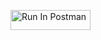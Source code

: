 [<img src="https://run.pstmn.io/button.svg" alt="Run In Postman" style="width: 128px; height: 32px;">](https://app.getpostman.com/run-collection/41591718-25fc2fc2-a856-481a-86a2-a8b784c9a1a9?action=collection%2Ffork&source=rip_markdown&collection-url=entityId%3D41591718-25fc2fc2-a856-481a-86a2-a8b784c9a1a9%26entityType%3Dcollection%26workspaceId%3D01844ba1-5b74-48d1-a6fc-09d6dac43dcb#?env%5BBook%20Search%20Env%5D=W3sia2V5IjoiYm9va190aXRsZSIsInZhbHVlIjoiVHVyaW5nIiwiZW5hYmxlZCI6dHJ1ZSwidHlwZSI6ImRlZmF1bHQiLCJzZXNzaW9uVmFsdWUiOiJUdXJpbmciLCJjb21wbGV0ZVNlc3Npb25WYWx1ZSI6IlR1cmluZyIsInNlc3Npb25JbmRleCI6MH0seyJrZXkiOiJib29rX2lkIiwidmFsdWUiOiIiLCJlbmFibGVkIjp0cnVlLCJ0eXBlIjoiYW55Iiwic2Vzc2lvblZhbHVlIjoiUW5VUEJBQUFRQkFKIiwiY29tcGxldGVTZXNzaW9uVmFsdWUiOiJRblVQQkFBQVFCQUoiLCJzZXNzaW9uSW5kZXgiOjF9XQ==)